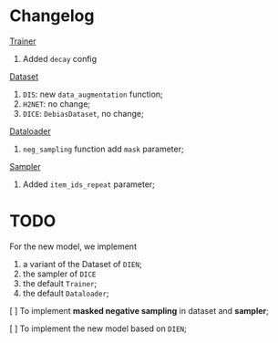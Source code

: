 # Changelog

[Trainer](./recbole_debias/trainer/trainer.py)
1. Added `decay` config

[Dataset](./recbole_debias/data/dataset.py)
1. `DIS`: new `data_augmentation` function;
2. `H2NET`: no change;
3. `DICE`: `DebiasDataset`, no change;

[Dataloader](./recbole_debias/data/dataloader.py)
1. `neg_sampling` function add `mask` parameter;

[Sampler](./recbole_debias/sampler/sampler.py)
1. Added `item_ids_repeat` parameter;

# TODO

For the new model, we implement 
1. a variant of the Dataset of `DIEN`;
2. the sampler of `DICE`
3. the default `Trainer`;
4. the default `Dataloader`;

[ ] To implement **masked negative sampling** in dataset and **sampler**;

[ ] To implement the new model based on `DIEN`;